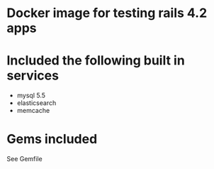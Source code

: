 # Docker image for testing rails 4.2 apps

# Included the following built in services

* mysql 5.5
* elasticsearch
* memcache

# Gems included

See Gemfile
